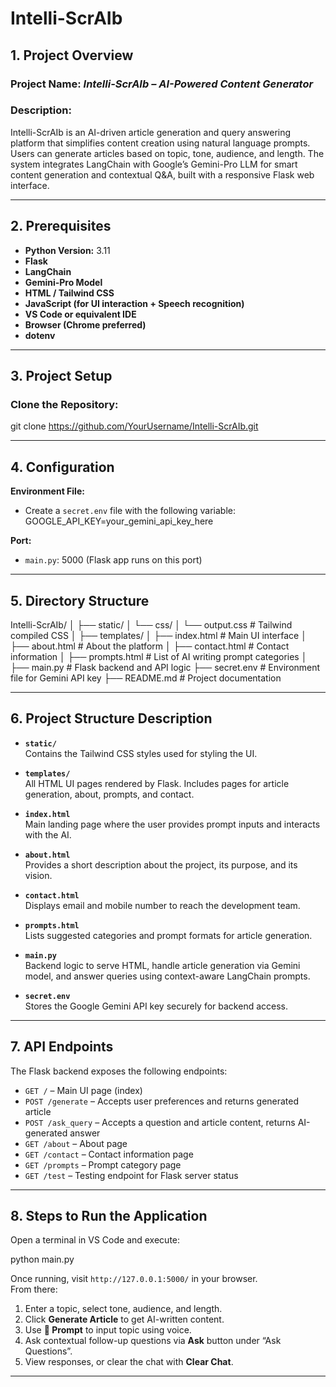 # Intelli-ScrAIb

## 1. Project Overview 

### **Project Name:** *Intelli-ScrAIb – AI-Powered Content Generator*  
### **Description:**  
Intelli-ScrAIb is an AI-driven article generation and query answering platform that simplifies content creation using natural language prompts. Users can generate articles based on topic, tone, audience, and length. The system integrates LangChain with Google’s Gemini-Pro LLM for smart content generation and contextual Q&A, built with a responsive Flask web interface.

---

## 2. Prerequisites

- **Python Version:** 3.11  
- **Flask**  
- **LangChain**  
- **Gemini-Pro Model**  
- **HTML / Tailwind CSS**  
- **JavaScript (for UI interaction + Speech recognition)**  
- **VS Code or equivalent IDE**  
- **Browser (Chrome preferred)**  
- **dotenv**  

---

## 3. Project Setup

### Clone the Repository:
git clone https://github.com/YourUsername/Intelli-ScrAIb.git

---

## 4. Configuration

**Environment File:**
- Create a `secret.env` file with the following variable:
GOOGLE_API_KEY=your_gemini_api_key_here

**Port:**
- `main.py`: 5000 (Flask app runs on this port)

---

## 5. Directory Structure

Intelli-ScrAIb/
│
├── static/
│ └── css/
│ └── output.css # Tailwind compiled CSS
│
├── templates/
│ ├── index.html # Main UI interface
│ ├── about.html # About the platform
│ ├── contact.html # Contact information
│ ├── prompts.html # List of AI writing prompt categories
│
├── main.py # Flask backend and API logic
├── secret.env # Environment file for Gemini API key
├── README.md # Project documentation


---

## 6. Project Structure Description

- **`static/`**  
  Contains the Tailwind CSS styles used for styling the UI.

- **`templates/`**  
  All HTML UI pages rendered by Flask. Includes pages for article generation, about, prompts, and contact.

- **`index.html`**  
  Main landing page where the user provides prompt inputs and interacts with the AI.

- **`about.html`**  
  Provides a short description about the project, its purpose, and its vision.

- **`contact.html`**  
  Displays email and mobile number to reach the development team.

- **`prompts.html`**  
  Lists suggested categories and prompt formats for article generation.

- **`main.py`**  
  Backend logic to serve HTML, handle article generation via Gemini model, and answer queries using context-aware LangChain prompts.

- **`secret.env`**  
  Stores the Google Gemini API key securely for backend access.

---

## 7. API Endpoints

The Flask backend exposes the following endpoints:

- `GET /` – Main UI page (index)
- `POST /generate` – Accepts user preferences and returns generated article
- `POST /ask_query` – Accepts a question and article content, returns AI-generated answer
- `GET /about` – About page
- `GET /contact` – Contact information page
- `GET /prompts` – Prompt category page
- `GET /test` – Testing endpoint for Flask server status

---

## 8. Steps to Run the Application

Open a terminal in VS Code and execute:

python main.py

Once running, visit `http://127.0.0.1:5000/` in your browser.  
From there:

1. Enter a topic, select tone, audience, and length.
2. Click **Generate Article** to get AI-written content.
3. Use **🎤 Prompt** to input topic using voice.
4. Ask contextual follow-up questions via **Ask** button under “Ask Questions”.
5. View responses, or clear the chat with **Clear Chat**.

---
